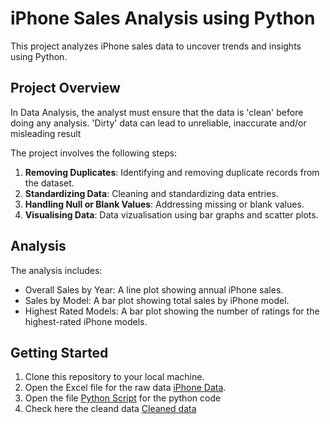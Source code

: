 # iPhone Sales Analysis using Python  
This project analyzes iPhone sales data to uncover trends and insights using Python.

## Project Overview
In Data Analysis, the analyst must ensure that the data is 'clean' before doing any analysis. 'Dirty' data can lead to unreliable, inaccurate and/or misleading result

The project involves the following steps:
1. **Removing Duplicates**: Identifying and removing duplicate records from the dataset.
2. **Standardizing Data**: Cleaning and standardizing data entries.
3. **Handling Null or Blank Values**: Addressing missing or blank values.
4. **Visualising Data**: Data vizualisation using bar graphs and scatter plots.


## Analysis
The analysis includes:

- Overall Sales by Year: A line plot showing annual iPhone sales.
- Sales by Model: A bar plot showing total sales by iPhone model.
- Highest Rated Models: A bar plot showing the number of ratings for the highest-rated iPhone models.

## Getting Started
1. Clone this repository to your local machine.
2. Open the Excel file for the raw data [iPhone Data](https://github.com/Sakshi-Rani-21/IPhone-Sales-Analysis-In-Python/blob/main/Apple%20Iphone%20Data.csv).
3. Open the file [Python Script](https://github.com/Sakshi-Rani-21/IPhone-Sales-Analysis-In-Python/blob/main/iPhone%20Sales%20Analysis..ipynb) for the python code
4. Check here the cleand data [Cleaned data](https://github.com/Sakshi-Rani-21/Data-Cleaning-in-PostgreSQL/blob/f96a7d78555143ffb0f86d6f6607d384083f4782/cleaned%20data.csv)


